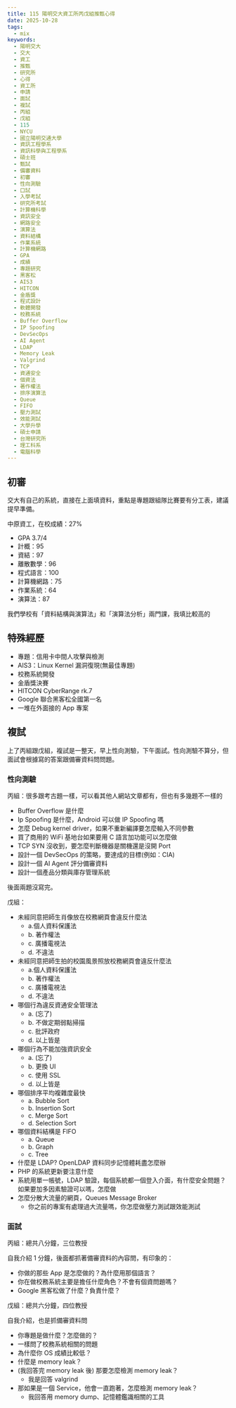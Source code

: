 ```yaml
---
title: 115 陽明交大資工所丙戊組推甄心得
date: 2025-10-28
tags:
  - mix
keywords:
  - 陽明交大
  - 交大
  - 資工
  - 推甄
  - 研究所
  - 心得
  - 資工所
  - 申請
  - 面試
  - 複試
  - 丙組
  - 戊組
  - 115
  - NYCU
  - 國立陽明交通大學
  - 資訊工程學系
  - 資訊科學與工程學系
  - 碩士班
  - 甄試
  - 備審資料
  - 初審
  - 性向測驗
  - 口試
  - 入學考試
  - 研究所考試
  - 計算機科學
  - 資訊安全
  - 網路安全
  - 演算法
  - 資料結構
  - 作業系統
  - 計算機網路
  - GPA
  - 成績
  - 專題研究
  - 黑客松
  - AIS3
  - HITCON
  - 金盾獎
  - 程式設計
  - 軟體開發
  - 校務系統
  - Buffer Overflow
  - IP Spoofing
  - DevSecOps
  - AI Agent
  - LDAP
  - Memory Leak
  - Valgrind
  - TCP
  - 資通安全
  - 個資法
  - 著作權法
  - 排序演算法
  - Queue
  - FIFO
  - 壓力測試
  - 效能測試
  - 大學升學
  - 碩士申請
  - 台灣研究所
  - 理工科系
  - 電腦科學
---
```


## 初審

交大有自己的系統，直接在上面填資料，重點是專題跟組隊比賽要有分工表，建議提早準備。

中原資工，在校成績：27%

- GPA 3.7/4
- 計概：95
- 資結：97
- 離散數學：96
- 程式語言：100
- 計算機網路：75
- 作業系統：64
- 演算法：87

我們學校有「資料結構與演算法」和「演算法分析」兩門課，我填比較高的

## 特殊經歷

- 專題：信用卡中間人攻擊與檢測
- AIS3：Linux Kernel 漏洞復現(無最佳專題)
- 校務系統開發
- 金盾獎決賽
- HITCON CyberRange rk.7
- Google 聯合黑客松全國第一名
- 一堆在外面接的 App 專案

## 複試

上了丙組跟戊組，複試是一整天，早上性向測驗，下午面試。性向測驗不算分，但面試會根據寫的答案跟備審資料問問題。

### 性向測驗

丙組：很多跟考古題一樣，可以看其他人網站文章都有，但也有多幾題不一樣的

- Buffer Overflow 是什麼
- Ip Spoofing 是什麼，Android 可以做 IP Spoofing 嗎
- 怎麼 Debug kernel driver，如果不重新編譯要怎麼輸入不同參數
- 買了商用的 WiFi 基地台如果要用 C 語言加功能可以怎麼做
- TCP SYN 沒收到，要怎麼判斷機器是關機還是沒開 Port
- 設計一個 DevSecOps 的策略，要達成的目標(例如：CIA)
- 設計一個 AI Agent 評分備審資料
- 設計一個產品分類與庫存管理系統

後面兩題沒寫完。

戊組：

- 未經同意把師生肖像放在校務網頁會違反什麼法
  - a.個人資料保護法
  - b. 著作權法
  - c. 廣播電視法
  - d. 不違法
- 未經同意把師生拍的校園風景照放校務網頁會違反什麼法
  - a.個人資料保護法
  - b. 著作權法
  - c. 廣播電視法
  - d. 不違法
- 哪個行為違反資通安全管理法
  - a. (忘了)
  - b. 不做定期弱點掃描
  - c. 批評政府
  - d. 以上皆是
- 哪個行為不能加強資訊安全
  - a. (忘了)
  - b. 更換 UI
  - c. 使用 SSL
  - d. 以上皆是
- 哪個排序平均複雜度最快
  - a. Bubble Sort
  - b. Insertion Sort
  - c. Merge Sort
  - d. Selection Sort
- 哪個資料結構是 FIFO
  - a. Queue
  - b. Graph
  - c. Tree
- 什麼是 LDAP? OpenLDAP 資料同步記憶體耗盡怎麼辦
- PHP 的系統更新要注意什麼
- 系統用單一帳號，LDAP 驗證，每個系統都一個登入介面，有什麼安全問題？如果要加多因素驗證可以嗎，怎麼做
- 怎麼分散大流量的網頁，Queues Message Broker
  - 你之前的專案有處理過大流量嗎，你怎麼做壓力測試跟效能測試

### 面試

丙組：總共八分鐘，三位教授

自我介紹 1 分鐘，後面都抓著備審資料的內容問，有印象的：

- 你做的那些 App 是怎麼做的？為什麼用那個語言？
- 你在做校務系統主要是擔任什麼角色？不會有個資問題嗎？
- Google 黑客松做了什麼？負責什麼？

戊組：總共六分鐘，四位教授

自我介紹，也是抓備審資料問

- 你專題是做什麼？怎麼做的？
- 一樣問了校務系統相關的問題
- 為什麼你 OS 成績比較低？
- 什麼是 memory leak？
- (我回答完 memory leak 後) 那要怎麼檢測 memory leak？
  - 我是回答 valgrind
- 那如果是一個 Service，他會一直跑著，怎麼檢測 memory leak？
  - 我回答用 memory dump、記憶體鑑識相關的工具
